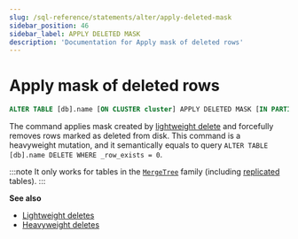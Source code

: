```yaml
---
slug: /sql-reference/statements/alter/apply-deleted-mask
sidebar_position: 46
sidebar_label: APPLY DELETED MASK
description: 'Documentation for Apply mask of deleted rows'
---
```


# Apply mask of deleted rows

``` sql
ALTER TABLE [db].name [ON CLUSTER cluster] APPLY DELETED MASK [IN PARTITION partition_id]
```

The command applies mask created by [lightweight delete](/sql-reference/statements/delete) and forcefully removes rows marked as deleted from disk. This command is a heavyweight mutation, and it semantically equals to query ```ALTER TABLE [db].name DELETE WHERE _row_exists = 0```.

:::note
It only works for tables in the [`MergeTree`](../../../engines/table-engines/mergetree-family/mergetree.md) family (including [replicated](../../../engines/table-engines/mergetree-family/replication.md) tables).
:::

**See also**

- [Lightweight deletes](/sql-reference/statements/delete)
- [Heavyweight deletes](/sql-reference/statements/alter/delete.md)
